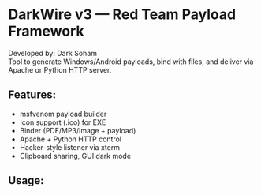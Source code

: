 # DarkWire v3 — Red Team Payload Framework

Developed by: Dark Soham  
Tool to generate Windows/Android payloads, bind with files, and deliver via Apache or Python HTTP server.

## Features:
- msfvenom payload builder
- Icon support (.ico) for EXE
- Binder (PDF/MP3/Image + payload)
- Apache + Python HTTP control
- Hacker-style listener via xterm
- Clipboard sharing, GUI dark mode

## Usage:
